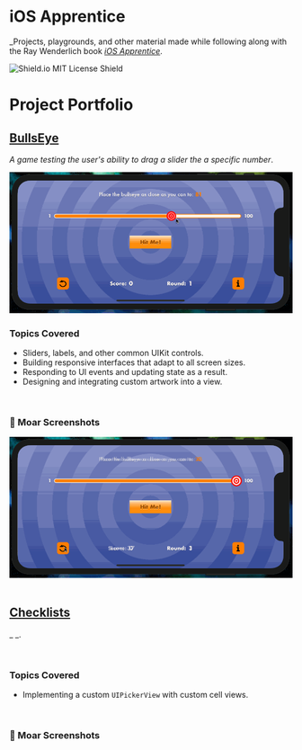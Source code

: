 # iOS Apprentice

_Projects, playgrounds, and other material made while following along with the Ray Wenderlich book [_iOS Apprentice_](https://store.raywenderlich.com/products/ios-apprentice).


![Shield.io MIT License Shield](https://img.shields.io/github/license/mashape/apistatus.svg)


# Project Portfolio

## [BullsEye](./BullsEye/)

_A game testing the user's ability to drag a slider the a specific number_.

<div style="text-align: center;">
  <img src="./BullsEye/Screenshots/screen-recording-gif.gif" width="700px"/>
</div>

### Topics Covered

- Sliders, labels, and other common UIKit controls.
- Building responsive interfaces that adapt to all screen sizes.
- Responding to UI events and updating state as a result.
- Designing and integrating custom artwork into a view.

<br>

### 📸 Moar Screenshots

<div style="text-align: center;">
  <img src="./BullsEye/Screenshots/screen-recording-gif-2.gif" width="700px"/>
</div>

<br>



## [Checklists](./Checklists/)

_ _.

<div style="text-align: center;">
  <img src="" width=""/>
</div>

### Topics Covered

- Implementing a custom `UIPickerView` with custom cell views.

<br>

### 📸 Moar Screenshots

<div style="text-align: center;">
  <img src="" width=""/>
</div>

<br>


